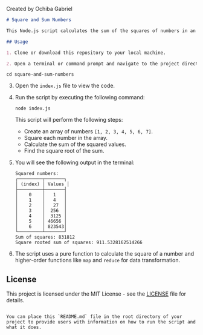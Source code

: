 Created by Ochiba Gabriel

```markdown
# Square and Sum Numbers

This Node.js script calculates the sum of the squares of numbers in an array and then finds the square root of the sum.

## Usage

1. Clone or download this repository to your local machine.

2. Open a terminal or command prompt and navigate to the project directory:
```

   ```
   cd square-and-sum-numbers
   ```

3. Open the `index.js` file to view the code.

4. Run the script by executing the following command:

   ```
   node index.js
   ```

   This script will perform the following steps:

   - Create an array of numbers `[1, 2, 3, 4, 5, 6, 7]`.
   - Square each number in the array.
   - Calculate the sum of the squared values.
   - Find the square root of the sum.

5. You will see the following output in the terminal:

   ```
   Squared numbers:
   ┌─────────┬───────┐
   │ (index) │ Values │
   ├─────────┼───────┤
   │    0    │   1   │
   │    1    │   4   │
   │    2    │   27  │
   │    3    │  256  │
   │    4    │  3125 │
   │    5    │ 46656 │
   │    6    │ 823543│
   └─────────┴───────┘
   Sum of squares: 831812
   Square rooted sum of squares: 911.5328162514266

6. The script uses a pure function to calculate the square of a number and higher-order functions like `map` and `reduce` for data transformation.

## License

This project is licensed under the MIT License - see the [LICENSE](LICENSE) file for details.
```

You can place this `README.md` file in the root directory of your project to provide users with information on how to run the script and what it does.